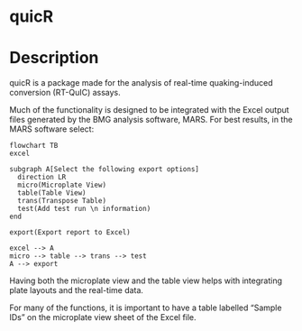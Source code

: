 # quicR


# Description

quicR is a package made for the analysis of real-time quaking-induced
conversion (RT-QuIC) assays.

Much of the functionality is designed to be integrated with the Excel
output files generated by the BMG analysis software, MARS. For best
results, in the MARS software select:

``` mermaid
flowchart TB
excel

subgraph A[Select the following export options]
  direction LR
  micro(Microplate View)
  table(Table View)
  trans(Transpose Table)
  test(Add test run \n information)
end

export(Export report to Excel)

excel --> A
micro --> table --> trans --> test
A --> export
```

Having both the microplate view and the table view helps with
integrating plate layouts and the real-time data.

For many of the functions, it is important to have a table labelled
“Sample IDs” on the microplate view sheet of the Excel file.
